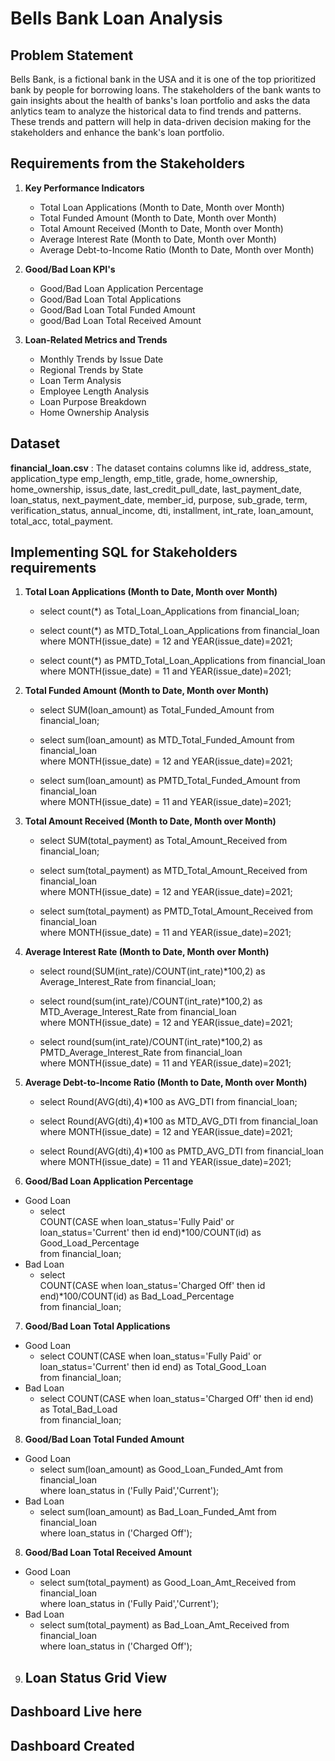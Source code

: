 # Bells Bank Loan Analysis

## Problem Statement
Bells Bank, is a fictional bank in the USA and it is one of the top prioritized bank by people for borrowing loans. The stakeholders of the bank wants to gain insights about the health of banks's loan portfolio and asks the data anlytics team to analyze the historical data to find trends and patterns. These trends and pattern will help in data-driven decision making for the stakeholders and enhance the bank's loan portfolio.

## Requirements from the Stakeholders
1. **Key Performance Indicators**
    - Total Loan Applications (Month to Date, Month over Month)
    - Total Funded Amount (Month to Date, Month over Month)
    - Total Amount Received (Month to Date, Month over Month)
    - Average Interest Rate (Month to Date, Month over Month)
    - Average Debt-to-Income Ratio (Month to Date, Month over Month)
      
2. **Good/Bad Loan KPI's**
    - Good/Bad Loan Application Percentage
    - Good/Bad Loan Total Applications
    - Good/Bad Loan Total Funded Amount
    - good/Bad Loan Total Received Amount

3. **Loan-Related Metrics and Trends**
    - Monthly Trends by Issue Date
    - Regional Trends by State
    - Loan Term Analysis
    - Employee Length Analysis
    - Loan Purpose Breakdown
    - Home Ownership Analysis

## Dataset
**financial_loan.csv** : The dataset contains columns like id, address_state, application_type emp_length, emp_title, grade, home_ownership, home_ownership, issus_date, last_credit_pull_date, last_payment_date, loan_status, next_payment_date, member_id, purpose, sub_grade, term, verification_status, annual_income, dti, installment, int_rate, loan_amount, total_acc, total_payment. 

## Implementing SQL for Stakeholders requirements
1. **Total Loan Applications (Month to Date, Month over Month)**                               
    - select count(*) as Total_Loan_Applications from financial_loan;                                 

    - select count(*) as MTD_Total_Loan_Applications from financial_loan                                              
      where MONTH(issue_date) = 12 and YEAR(issue_date)=2021;                                    

    - select count(*) as PMTD_Total_Loan_Applications from financial_loan                                       
      where MONTH(issue_date) = 11 and YEAR(issue_date)=2021;
2. **Total Funded Amount (Month to Date, Month over Month)**                                
    - select SUM(loan_amount) as Total_Funded_Amount from financial_loan;                              

    - select sum(loan_amount) as MTD_Total_Funded_Amount from financial_loan                              
      where MONTH(issue_date) = 12 and YEAR(issue_date)=2021;                             

    - select sum(loan_amount) as PMTD_Total_Funded_Amount from financial_loan                                      
      where MONTH(issue_date) = 11 and YEAR(issue_date)=2021;                             
3. **Total Amount Received (Month to Date, Month over Month)**
    - select SUM(total_payment) as Total_Amount_Received from financial_loan;                                                 

    - select sum(total_payment) as MTD_Total_Amount_Received from financial_loan                                          
      where MONTH(issue_date) = 12 and YEAR(issue_date)=2021;                                           

    - select sum(total_payment) as PMTD_Total_Amount_Received from financial_loan                                          
      where MONTH(issue_date) = 11 and YEAR(issue_date)=2021;                                                                 
4. **Average Interest Rate (Month to Date, Month over Month)**                                                    
    - select round(SUM(int_rate)/COUNT(int_rate)*100,2) as Average_Interest_Rate from financial_loan;                                            

    - select round(sum(int_rate)/COUNT(int_rate)*100,2) as MTD_Average_Interest_Rate from financial_loan                                          
      where MONTH(issue_date) = 12 and YEAR(issue_date)=2021;                                        

    - select round(sum(int_rate)/COUNT(int_rate)*100,2) as PMTD_Average_Interest_Rate from financial_loan                                       
      where MONTH(issue_date) = 11 and YEAR(issue_date)=2021;                                                                                
5. **Average Debt-to-Income Ratio (Month to Date, Month over Month)**
    - select Round(AVG(dti),4)*100 as AVG_DTI from financial_loan;                                      

    - select Round(AVG(dti),4)*100 as MTD_AVG_DTI from financial_loan                                            
      where MONTH(issue_date) = 12 and YEAR(issue_date)=2021;                                      

    - select Round(AVG(dti),4)*100 as PMTD_AVG_DTI from financial_loan                                            
      where MONTH(issue_date) = 11 and YEAR(issue_date)=2021;
6. **Good/Bad Loan Application Percentage**
- Good Loan                             
    - select                                   
	  COUNT(CASE when loan_status='Fully Paid' or loan_status='Current' then id end)*100/COUNT(id) as Good_Load_Percentage                                   
      from financial_loan;
- Bad Loan                                                                             
    - select                                            
	COUNT(CASE when loan_status='Charged Off' then id end)*100/COUNT(id) as Bad_Load_Percentage                                             
      from financial_loan;                                                                                                               
7. **Good/Bad Loan Total Applications**
- Good Loan  																	                           
    - select COUNT(CASE when loan_status='Fully Paid' or loan_status='Current' then id end) as Total_Good_Loan						
      from financial_loan;				
- Bad Loan                                                                             
    - select COUNT(CASE when loan_status='Charged Off' then id end) as Total_Bad_Load					
      from financial_loan; 						                                           
8. **Good/Bad Loan Total Funded Amount**
- Good Loan  	                     																                          
    - select sum(loan_amount) as Good_Loan_Funded_Amt from financial_loan                                   
      where loan_status in ('Fully Paid','Current');	 														
- Bad Loan                                                                             
    - select sum(loan_amount) as Bad_Loan_Funded_Amt from financial_loan				
      where loan_status in ('Charged Off');
8. **Good/Bad Loan Total Received Amount**
- Good Loan  	                     																                          
    - select sum(total_payment) as Good_Loan_Amt_Received from financial_loan							
      where loan_status in ('Fully Paid','Current');                                                  	 										
- Bad Loan                                                                             
    - select sum(total_payment) as Bad_Loan_Amt_Received from financial_loan                                          
      where loan_status in ('Charged Off');
9. **Loan Status Grid View**
    - 
                                               			                                                


## Dashboard Live here

## Dashboard Created





















